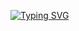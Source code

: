 [![Typing SVG](https://readme-typing-svg.demolab.com?font=Poppins&weight=500&size=30&pause=1000&color=FFC107&center=true&repeat=false&width=435&lines=Bienvenido+a+nuestro+proyecto;Grano+de+Oro)](https://git.io/typing-svg)
